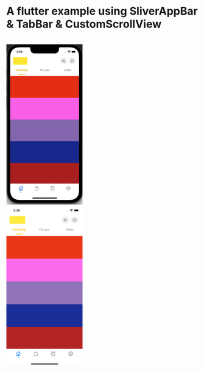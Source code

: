 # A flutter example using SliverAppBar & TabBar & CustomScrollView

<br />

<img  alt="GIF" src="https://github.com/leanhtuan1994/flutter_sliver_app_bar_with_tab/blob/master/example/example.gif?raw=true" width="200" height="421" />

<br/>

<img  alt="GIF" src="https://github.com/leanhtuan1994/flutter_sliver_app_bar_with_tab/blob/master/example/screen_shoot.png?raw=true" width="200" height="421" />


